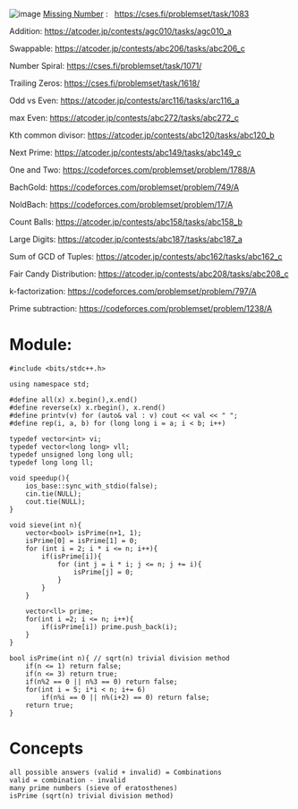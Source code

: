 ![image](https://github.com/user-attachments/assets/6cc14aa5-7b07-4c59-92f8-64867f8d1701)
[Missing Number](https://github.com/AbdulRahmanAzam/competitive-Programming/blob/main/Math/Missing%20Number.cpp) : &nbsp; https://cses.fi/problemset/task/1083

Addition: https://atcoder.jp/contests/agc010/tasks/agc010_a

Swappable: https://atcoder.jp/contests/abc206/tasks/abc206_c

Number Spiral: https://cses.fi/problemset/task/1071/

Trailing Zeros: https://cses.fi/problemset/task/1618/

Odd vs Even: https://atcoder.jp/contests/arc116/tasks/arc116_a

max Even: https://atcoder.jp/contests/abc272/tasks/abc272_c 

Kth common divisor: https://atcoder.jp/contests/abc120/tasks/abc120_b

Next Prime: https://atcoder.jp/contests/abc149/tasks/abc149_c

One and Two: https://codeforces.com/problemset/problem/1788/A

BachGold: https://codeforces.com/problemset/problem/749/A

NoldBach: https://codeforces.com/problemset/problem/17/A

Count Balls: https://atcoder.jp/contests/abc158/tasks/abc158_b

Large Digits: https://atcoder.jp/contests/abc187/tasks/abc187_a

Sum of GCD of Tuples: https://atcoder.jp/contests/abc162/tasks/abc162_c

Fair Candy Distribution: https://atcoder.jp/contests/abc208/tasks/abc208_c

k-factorization: https://codeforces.com/problemset/problem/797/A

Prime subtraction: https://codeforces.com/problemset/problem/1238/A

# Module:
```
#include <bits/stdc++.h>

using namespace std;

#define all(x) x.begin(),x.end()
#define reverse(x) x.rbegin(), x.rend()
#define printv(v) for (auto& val : v) cout << val << " ";
#define rep(i, a, b) for (long long i = a; i < b; i++)

typedef vector<int> vi;
typedef vector<long long> vll;
typedef unsigned long long ull;
typedef long long ll;

void speedup(){
    ios_base::sync_with_stdio(false);
    cin.tie(NULL);
    cout.tie(NULL);
}

void sieve(int n){
    vector<bool> isPrime(n+1, 1);
    isPrime[0] = isPrime[1] = 0;
    for (int i = 2; i * i <= n; i++){
        if(isPrime[i]){
            for (int j = i * i; j <= n; j += i){
                isPrime[j] = 0;
            }
        }
    }

    vector<ll> prime;
    for(int i =2; i <= n; i++){
        if(isPrime[i]) prime.push_back(i);
    }
}

bool isPrime(int n){ // sqrt(n) trivial division method
    if(n <= 1) return false;
    if(n <= 3) return true;
    if(n%2 == 0 || n%3 == 0) return false;
    for(int i = 5; i*i < n; i+= 6)
        if(n%i == 0 || n%(i+2) == 0) return false;
    return true;
}
```

# Concepts
```
all possible answers (valid + invalid) = Combinations
valid = combination - invalid
many prime numbers (sieve of eratosthenes)
isPrime (sqrt(n) trivial division method)
```
